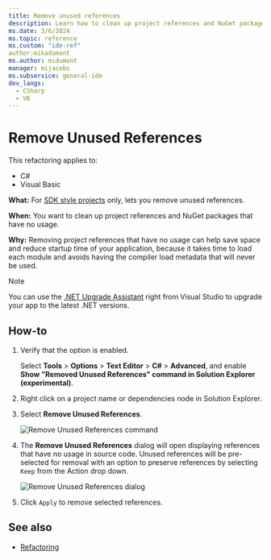 ```yaml
---
title: Remove unused references
description: Learn how to clean up project references and NuGet packages that have no usage with the new Remove Unused References command.
ms.date: 3/6/2024
ms.topic: reference
ms.custom: "ide-ref"
author:mikadumont
ms.author: midumont
manager: mijacobs
ms.subservice: general-ide
dev_langs:
  - CSharp
  - VB
---
```

# Remove Unused References

This refactoring applies to:

- C#
- Visual Basic

**What:** For [SDK style projects](../../msbuild/how-to-use-project-sdk.md) only, lets you remove unused references.

**When:** You want to clean up project references and NuGet packages that have no usage.

**Why:** Removing project references that have no usage can help save space and reduce startup time of your application, because it takes time to load each module and avoids having the compiler load metadata that will never be used.

> [!NOTE]
> You can use the [.NET Upgrade Assistant](https://dotnet.microsoft.com/platform/upgrade-assistant) right from Visual Studio to upgrade your app to the latest .NET versions.

## How-to

1. Verify that the option is enabled.

   Select **Tools** > **Options** > **Text Editor** > **C#** > **Advanced**, and enable **Show "Removed Unused References" command in Solution Explorer (experimental)**.

1. Right click on a project name or dependencies node in Solution Explorer.

1. Select **Remove Unused References**.

    ![Remove Unused References command](media/remove-unused-references-command.png)

1. The **Remove Unused References** dialog will open displaying references that have no usage in source code. Unused references will be pre-selected for removal with an option to preserve references by selecting `Keep` from the Action drop down.

    ![Remove Unused References dialog](media/remove-unused-references-dialog.png)

1. Click `Apply` to remove selected references.

## See also

- [Refactoring](../refactoring-in-visual-studio.md)